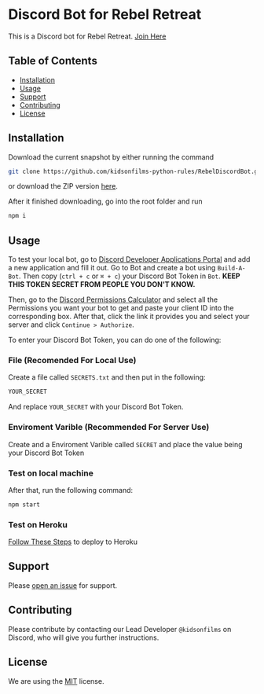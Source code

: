 # Discord Bot for Rebel Retreat

This is a Discord bot for Rebel Retreat. [Join Here](https://discord.gg/xSvGWYA)
## Table of Contents

- [Installation](#installation)
- [Usage](#usage)
- [Support](#support)
- [Contributing](#contributing)
- [License](#license)

## Installation

Download the current snapshot by either running the command

```sh
git clone https://github.com/kidsonfilms-python-rules/RebelDiscordBot.git
```
or download the ZIP version [here](https://github.com/kidsonfilms-python-rules/RebelDiscordBot/archive/master.zip).

After it finished downloading, go into the root folder and run 
```sh
npm i
```

## Usage
To test your local bot, go to [Discord Developer Applications Portal](discord.com/developers/applications) and add a new application and fill it out. Go to Bot and create a bot using `Build-A-Bot`. Then copy (`ctrl + c` or `⌘ + c`) your Discord Bot Token in `Bot`. __KEEP THIS TOKEN SECRET FROM PEOPLE YOU DON'T KNOW.__

Then, go to the [Discord Permissions Calculator](https://discordapi.com/permissions.html) and select all the Permissions you want your bot to get and paste your client ID into the corresponding box. After that, click the link it provides you and select your server and click `Continue > Authorize`.

To enter your Discord Bot Token, you can do one of the following:
### File (Recomended For Local Use)
Create a file called `SECRETS.txt` and then put in the following:
```sh
YOUR_SECRET
```
And replace `YOUR_SECRET` with your Discord Bot Token.

### Enviroment Varible (Recommended For Server Use)
Create and a Enviroment Varible called `SECRET` and place the value being your Discord Bot Token


### Test on local machine
After that, run the following command:
```sh
npm start
```

### Test on Heroku
[Follow These Steps]() to deploy to Heroku
## Support

Please [open an issue](https://github.com/kidsonfilms-python-rules/PMSDiscordBot/issues/new) for support.

## Contributing

Please contribute by contacting our Lead Developer `@kidsonfilms` on Discord, who will give you further instructions.

## License
We are using the [MIT](LICENSE.md) license.